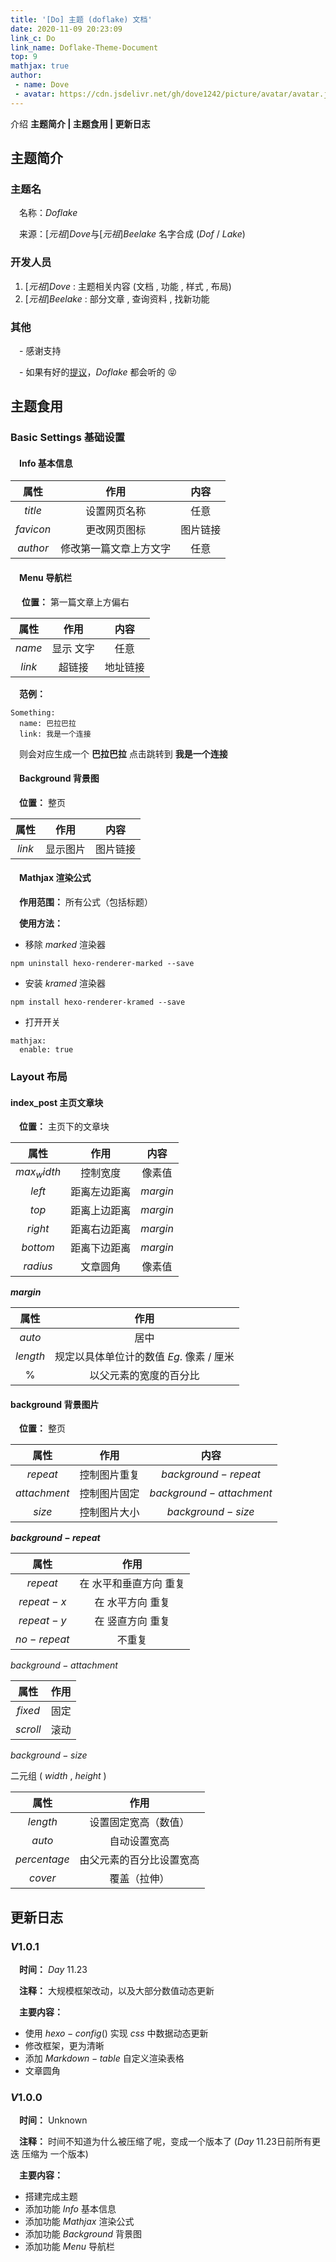 ```yaml
---
title: '[Do] 主题 (doflake) 文档'
date: 2020-11-09 20:23:09
link_c: Do
link_name: Doflake-Theme-Document
top: 9
mathjax: true
author:
 - name: Dove
 - avatar: https://cdn.jsdelivr.net/gh/dove1242/picture/avatar/avatar.jpg
---
```


介绍 **主题简介 | 主题食用 | 更新日志**

<!--more-->

## 主题简介

### 主题名

&#8195;名称：$Doflake$

&#8195;来源：$[元祖]Dove$与$[元祖]Beelake$ 名字合成 $(Dof~/~Lake)$

### 开发人员

1.  $[元祖]Dove~:$  主题相关内容 (文档 , 功能 , 样式 , 布局) 
2. $[元祖]Beelake~:$  部分文章 , 查询资料 , 找新功能

### 其他

&#8195;- 感谢支持

&#8195;- 如果有好的[提议](https://github.com/doflake/doflake.github.io/issues)，$Doflake$ 都会听的 😝

## 主题食用

### Basic Settings 基础设置

#### &#8195;Info 基本信息

|   属性    |          作用          |   内容   |
| :-------: | :--------------------: | :------: |
|  $title$  |      设置网页名称      |   任意   |
| $favicon$ |      更改网页图标      | 图片链接 |
| $author$  | 修改第一篇文章上方文字 |   任意   |

#### &#8195;Menu 导航栏

&#8195; **位置：** 第一篇文章上方偏右

|  属性  |   作用    |   内容   |
| :----: | :-------: | :------: |
| $name$ | 显示 文字 |   任意   |
| $link$ |  超链接   | 地址链接 |

&#8195;**范例：**

```ejs
Something:
  name: 巴拉巴拉
  link: 我是一个连接
```

&#8195;则会对应生成一个 **巴拉巴拉** 点击跳转到 **我是一个连接**

#### &#8195;Background 背景图

&#8195;**位置：** 整页

|  属性  |   作用   |   内容   |
| :----: | :------: | :------: |
| $link$ | 显示图片 | 图片链接 |

#### &#8195;Mathjax 渲染公式

&#8195;**作用范围：** 所有公式（包括标题）

&#8195;**使用方法：**

- 移除 $marked$ 渲染器

```
npm uninstall hexo-renderer-marked --save
```

- 安装 $kramed$ 渲染器

```
npm install hexo-renderer-kramed --save
```

- 打开开关

```ejs
mathjax:
  enable: true
```



### Layout 布局

#### index_post 主页文章块

&#8195;**位置：** 主页下的文章块

|     属性     |     作用     |   内容   |
| :----------: | :----------: | :------: |
| $max_width$ |   控制宽度   |  像素值  |
|    $left$    | 距离左边距离 | $margin$ |
|    $top$     | 距离上边距离 | $margin$ |
|   $right$    | 距离右边距离 | $margin$ |
|   $bottom$   | 距离下边距离 | $margin$ |
|   $radius$   |   文章圆角   |  像素值  |

**$margin$**

|   属性   |                   作用                   |
| :------: | :--------------------------------------: |
|  $auto$  |                   居中                   |
| $length$ | 规定以具体单位计的数值 $Eg.$ 像素 / 厘米 |
|   $\%$   |          以父元素的宽度的百分比          |



#### background 背景图片

&#8195;**位置：** 整页

|     属性     |     作用     |           内容            |
| :----------: | :----------: | :-----------------------: |
|   $repeat$   | 控制图片重复 |    $background-repeat$    |
| $attachment$ | 控制图片固定 | $background - attachment$ |
|    $size$    | 控制图片大小 |    $background - size$    |

**$background~-~repeat$**

|    属性     |          作用          |
| :---------: | :--------------------: |
|  $repeat$   | 在 水平和垂直方向 重复 |
| $repeat-x$  |    在 水平方向 重复    |
| $repeat-y$  |    在 竖直方向 重复    |
| $no-repeat$ |         不重复         |

$background - attachment$

|   属性   | 作用 |
| :------: | :--: |
| $fixed$  | 固定 |
| $scroll$ | 滚动 |

$background - size$

二元组 $(~width~,~height~)$ 

|     属性     |           作用           |
| :----------: | :----------------------: |
|   $length$   |   设置固定宽高（数值）   |
|    $auto$    |       自动设置宽高       |
| $percentage$ | 由父元素的百分比设置宽高 |
|   $cover$    |       覆盖（拉伸）       |



## 更新日志

### $V 1.0.1$

&#8195;**时间：** $Day~11.23$

&#8195;**注释：** 大规模框架改动，以及大部分数值动态更新

&#8195;**主要内容：**

- 使用 $hexo-config()$ 实现 $css$ 中数据动态更新
- 修改框架，更为清晰
- 添加 $Markdown - table$ 自定义渲染表格
- 文章圆角



### $V1.0.0$ 

&#8195;**时间：** Unknown

&#8195;**注释：** 时间不知道为什么被压缩了呢，变成一个版本了 ($Day~11.23$日前所有更迭 压缩为 一个版本)

&#8195;**主要内容：**

- 搭建完成主题
- 添加功能 $Info$ 基本信息
- 添加功能 $Mathjax$ 渲染公式
- 添加功能 $Background$ 背景图
- 添加功能 $Menu$ 导航栏

